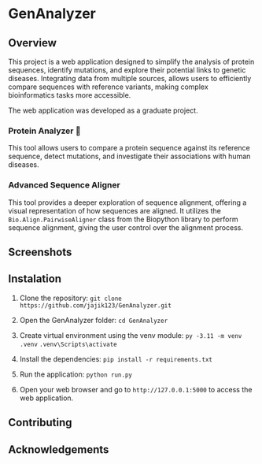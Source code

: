 # GenAnalyzer

## Overview

This project is a web application designed to simplify the analysis of protein sequences, identify mutations, and explore their potential links to genetic diseases. Integrating data from multiple sources, allows users to efficiently compare sequences with reference variants, making complex bioinformatics tasks more accessible.

The web application was developed as a graduate project.

### Protein Analyzer 🧬

This tool allows users to compare a protein sequence against its reference sequence, detect mutations, and investigate their associations with human diseases.

### Advanced Sequence Aligner

This tool provides a deeper exploration of sequence alignment, offering a visual representation of how sequences are aligned. It utilizes the `Bio.Align.PairwiseAligner` class from the Biopython library to perform sequence alignment, giving the user control over the alignment process.

## Screenshots

## Instalation

1. Clone the repository: `git clone https://github.com/jajik123/GenAnalyzer.git`
2. Open the GenAnalyzer folder: `cd GenAnalyzer`
3. Create virtual environment using the venv module:
   `py -3.11 -m venv .venv`
   `.venv\Scripts\activate`
   
4. Install the dependencies: `pip install -r requirements.txt`
5. Run the application: `python run.py`
6. Open your web browser and go to `http://127.0.0.1:5000` to access the web application.

## Contributing

## Acknowledgements


